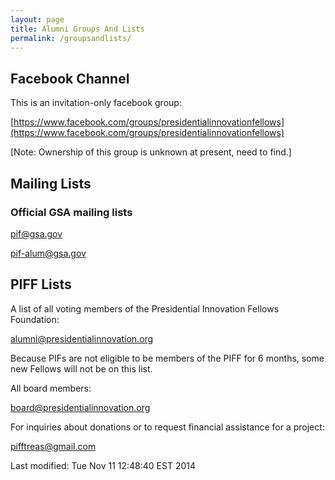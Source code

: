 ```yaml
---
layout: page
title: Alumni Groups And Lists
permalink: /groupsandlists/
---
```


## Facebook Channel

This is an invitation-only facebook group:

[https://www.facebook.com/groups/presidentialinnovationfellows](https://www.facebook.com/groups/presidentialinnovationfellows)

[Note: Ownership of this group is unknown at present, need to find.]

## Mailing Lists

### Official GSA mailing lists

<pif@gsa.gov>

<pif-alum@gsa.gov>
		 
## PIFF Lists

A list of all voting members of the Presidential Innovation Fellows Foundation:

<alumni@presidentialinnovation.org>

Because PIFs are not eligible to be members of the PIFF for 6 months, some new Fellows will not be on this list.

All board members:

<board@presidentialinnovation.org>

For inquiries about donations or to request financial assistance for a project:

<pifftreas@gmail.com>






<!-- hhmts start -->Last modified: Tue Nov 11 12:48:40 EST 2014 <!-- hhmts end -->
